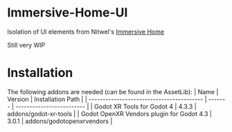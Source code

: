 # Immersive-Home-UI
Isolation of UI elements from Nitwel's [Immersive Home](https://github.com/Nitwel/Immersive-Home/tree/main)

Still very WIP

# Installation
The following addons are needed (can be found in the AssetLib):
| Name                                      | Version | Installation Path         |
| ----------------------------------------- | ------- | ------------------------- |
| Godot XR Tools for Godot 4                | 4.3.3   | addons/godot-xr-tools     |
| Godot OpenXR Vendors plugin for Godot 4.3 | 3.0.1   | addons/godotopenxrvendors |